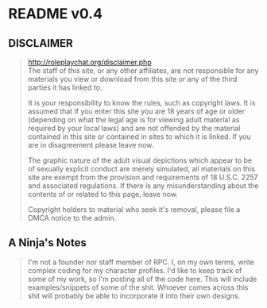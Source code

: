 # README v0.4 #
## DISCLAIMER ##
>http://roleplaychat.org/disclaimer.php <br />
>The staff of this site, or any other affiliates, are not responsible for any materials you view or download from this site or 
>any of the third parties it has linked to.
>
>It is your responsibility to know the rules, such as copyright laws. It is assumed that if you enter this site you are 18 years 
>of age or older (depending on what the legal age is for viewing adult material as required by your local laws) and are not 
>offended by the material contained in this site or contained in sites to which it is linked. If you are in disagreement please 
>leave now.
>
>The graphic nature of the adult visual depictions which appear to be of sexually explicit conduct are merely simulated, all 
>materials on this site are exempt from the provision and requirements of 18 U.S.C. 2257 and associated regulations. If there is 
>any misunderstanding about the contents of or related to this page, leave now.
>
>Copyright holders to material who seek it's removal, please file a DMCA notice to the admin.
## A Ninja's Notes ##
>I'm not a founder nor staff member of RPC. I, on my own terms, write complex coding for my character profiles. I'd like to keep
>track of some of my work, so I'm posting all of the code here. This will include examples/snippets of some of the shit. Whoever
>comes across this shit will probably be able to incorporate it into their own designs.